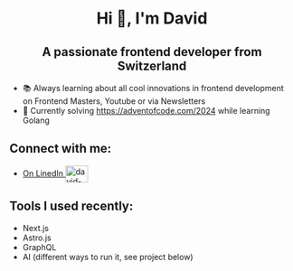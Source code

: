 <h1 align="center">Hi 👋, I'm David</h1>
<h2 align="center">A passionate frontend developer from Switzerland</h2>

- 📚 Always learning about all cool innovations in frontend development on Frontend Masters, Youtube or via Newsletters
- 🧩 Currently solving https://adventofcode.com/2024 while learning Golang

<h2>Connect with me:</h2>
<ul>
  <li><a href="https://linkedin.com/in/david-windler" target="blank">On LinedIn <img align="center" src="https://raw.githubusercontent.com/rahuldkjain/github-profile-readme-generator/master/src/images/icons/Social/linked-in-alt.svg" alt="david-windler" height="30" width="40" /></a></li>
</ul>

<h2>Tools I used recently:</h2>
<ul>
  <li>Next.js</li>
  <li>Astro.js</li>
  <li>GraphQL</li>
  <li>AI (different ways to run it, see project below)</li>
</ul>
